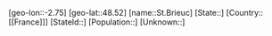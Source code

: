 ﻿---
location: [48.52,-2.75]
type: City
tags:
- geo/City


SpocWebEntityId: 34444
isDeleted: false
confidential: public

---
[geo-lon::-2.75]
[geo-lat::48.52]
[name::St.Brieuc]
[State::]
[Country::[[France]]]
[StateId::]
[Population::]
[Unknown::]


